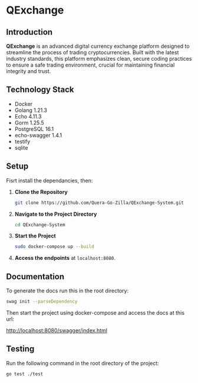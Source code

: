 # QExchange

## Introduction
**QExchange** is an advanced digital currency exchange platform designed to streamline the process of trading cryptocurrencies. Built with the latest industry standards, this platform emphasizes clean, secure coding practices to ensure a safe trading environment, crucial for maintaining financial integrity and trust.

## Technology Stack
- Docker
- Golang 1.21.3
- Echo 4.11.3
- Gorm 1.25.5
- PostgreSQL 16.1
- echo-swagger 1.4.1
- testify
- sqlite

## Setup
Fisrt install the dependancies, then:
1. **Clone the Repository**
   ```bash
   git clone https://github.com/Quera-Go-Zilla/QExchange-System.git
   ```

2. **Navigate to the Project Directory**
   ```bash
   cd QExchange-System
   ```

3. **Start the Project**
   ```bash
   sudo docker-compose up --build
   ```

4. **Access the endpoints** at `localhost:8080`.

## Documentation
To generate the docs run this in the root directory:
   ```bash
   swag init --parseDependency
   ```
Then start the project using docker-compose and access the docs at this url:

[http://localhost:8080/swagger/index.html](http://localhost:8080/swagger/index.html)
   
## Testing
Run the following command in the root directory of the project:
```bash
go test ./test
```